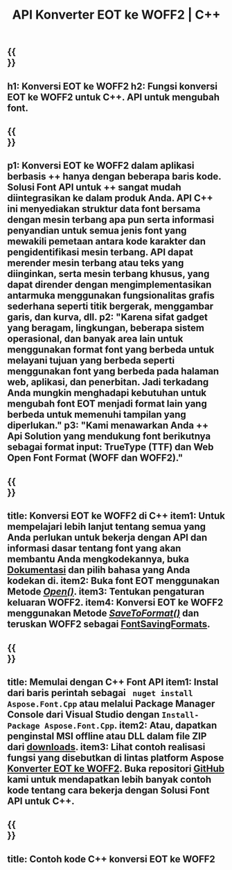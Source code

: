 ﻿---
translation: true
template: /_templates/conversion-child-cpp.md
title: API Konverter EOT ke WOFF2 | C++
description: Konversikan EOT ke WOFF2 Font menggunakan C++ API ini. Fungsionalitas Konversi berfungsi di Windows dan Linux, dan di lingkungan pengembangan apa pun yang mendukung C++.
metakeywords: c++ EOT ke WOFF2, solusi EOT ke WOFF2 c++, EOT ke WOFF2 font conerter cpp
url: /cpp/conversion/eot-to-woff2/
family: font
platformtag: cpp
feature: conversion
informat: EOT
outformat: WOFF2
faq: faqchild
otherformats: TTF WOFF
---

{{<section banner>}}
---
h1: Konversi EOT ke WOFF2
h2: Fungsi konversi EOT ke WOFF2 untuk C++. API untuk mengubah font.
---

{{<section overview>}}
---
p1: Konversi EOT ke WOFF2 dalam aplikasi berbasis ++ hanya dengan beberapa baris kode. Solusi Font API untuk ++ sangat mudah diintegrasikan ke dalam produk Anda. API C++ ini menyediakan struktur data font bersama dengan mesin terbang apa pun serta informasi penyandian untuk semua jenis font yang mewakili pemetaan antara kode karakter dan pengidentifikasi mesin terbang. API dapat merender mesin terbang atau teks yang diinginkan, serta mesin terbang khusus, yang dapat dirender dengan mengimplementasikan antarmuka menggunakan fungsionalitas grafis sederhana seperti titik bergerak, menggambar garis, dan kurva, dll.
p2: "Karena sifat gadget yang beragam, lingkungan, beberapa sistem operasional, dan banyak area lain untuk menggunakan format font yang berbeda untuk melayani tujuan yang berbeda seperti menggunakan font yang berbeda pada halaman web, aplikasi, dan penerbitan. Jadi terkadang Anda mungkin menghadapi kebutuhan untuk mengubah font EOT menjadi format lain yang berbeda untuk memenuhi tampilan yang diperlukan."
p3: "Kami menawarkan Anda ++ Api Solution yang mendukung font berikutnya sebagai format input: TrueType (TTF) dan Web Open Font Format (WOFF dan WOFF2)."
---

{{<section feature1>}}
---
title: Konversi EOT ke WOFF2 di C++
item1: Untuk mempelajari lebih lanjut tentang semua yang Anda perlukan untuk bekerja dengan API dan informasi dasar tentang font yang akan membantu Anda mengkodekannya, buka [Dokumentasi](https://docs.aspose.com/font/) dan pilih bahasa yang Anda kodekan di.
item2: Buka font EOT menggunakan Metode [*Open()*](https://reference.aspose.com/font/cpp/class/aspose.font.font#ac2387bf04ccb5bac51cf37984d4ebf33).
item3: Tentukan pengaturan keluaran WOFF2.
item4: Konversi EOT ke WOFF2 menggunakan Metode [*SaveToFormat()*](https://reference.aspose.com/font/cpp/class/aspose.font.font#a670ea97404fd72c2e51b0e8c543c8a45) dan teruskan WOFF2 sebagai [FontSavingFormats](https://reference.aspose.com/font/cpp/namespace/aspose.font#a93d0dcc7c00f5c7027d60e14a5433c74).
---

{{<section feature2>}}
---
title: Memulai dengan C++ Font API
item1: Instal dari baris perintah sebagai ``` nuget install Aspose.Font.Cpp``` atau melalui Package Manager Console dari Visual Studio dengan ```Install-Package Aspose.Font.Cpp```.
item2: Atau, dapatkan penginstal MSI offline atau DLL dalam file ZIP dari [downloads](https://releases.aspose.com/font/cpp/).
item3: Lihat contoh realisasi fungsi yang disebutkan di lintas platform Aspose [Konverter EOT ke WOFF2](https://products.aspose.app/font/conversion/eot-to-woff2). Buka repositori [GitHub](https://github.com/aspose-font/Aspose.Font-Documentation/tree/master/cpp-examples) kami untuk mendapatkan lebih banyak contoh kode tentang cara bekerja dengan Solusi Font API untuk C++.
---

{{<section codeexample>}}
---
title: Contoh kode C++ konversi EOT ke WOFF2
---